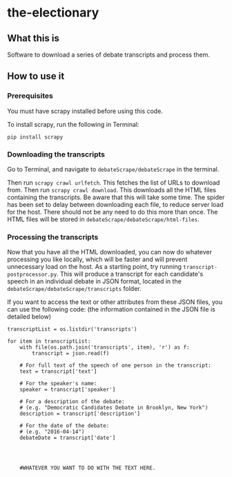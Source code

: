 # the-electionary

## What this is

Software to download a series of debate transcripts and process them.

## How to use it

### Prerequisites

You must have scrapy installed before using this code.

To install scrapy, run the following in Terminal:

`pip install scrapy`

### Downloading the transcripts

Go to Terminal, and navigate to `debateScrape/debateScrape` in the terminal.

Then run `scrapy crawl urlfetch`. This fetches the list of URLs to download from.
Then run `scrapy crawl download`. This downloads all the HTML files containing the transcripts.
Be aware that this will take some time. The spider has been set to delay between downloading each file, to reduce server load for the host.
There should not be any need to do this more than once.
The HTML files will be stored in `debateScrape/debateScrape/html-files`. 
 
### Processing the transcripts

Now that you have all the HTML downloaded, you can now do whatever processing you like locally, which will be faster and will prevent unnecessary load on the host.
As a starting point, try running `transcript-postprocessor.py`.
This will produce a transcript for each candidate's speech in an individual debate in JSON format, located in the `debateScrape/debateScrape/transcripts` folder.

If you want to access the text or other attributes from these JSON files, you can use the following code:
(the information contained in the JSON file is detailed below)

~~~~
transcriptList = os.listdir('transcripts')

for item in transcriptList:
    with file(os.path.join('transcripts', item), 'r') as f:
        transcript = json.read(f)
        
    # For full text of the speech of one person in the transcript:    
    text = transcript['text']
    
    # For the speaker's name:
    speaker = transcript['speaker']
    
    # For a description of the debate:
    # (e.g. "Democratic Candidates Debate in Brooklyn, New York")
    description = transcript['description']
    
    # For the date of the debate:
    # (e.g. "2016-04-14")
    debateDate = transcript['date']
    
    
    
    
    #WHATEVER YOU WANT TO DO WITH THE TEXT HERE.
    
~~~~
